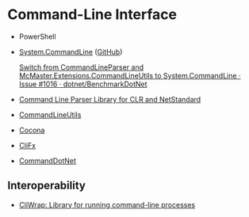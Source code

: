 # Command-Line Interface
- PowerShell
- [System.CommandLine](https://learn.microsoft.com/en-us/dotnet/standard/commandline/) ([GitHub](https://github.com/dotnet/command-line-api))

  [Switch from CommandLineParser and McMaster.Extensions.CommandLineUtils to System.CommandLine · Issue #1016 · dotnet/BenchmarkDotNet](https://github.com/dotnet/BenchmarkDotNet/issues/1016)
- [Command Line Parser Library for CLR and NetStandard](https://github.com/commandlineparser/commandline)
- [CommandLineUtils](https://github.com/natemcmaster/CommandLineUtils)
- [Cocona](https://github.com/mayuki/Cocona)
- [CliFx](https://github.com/Tyrrrz/CliFx)
- [CommandDotNet](https://github.com/bilal-fazlani/commanddotnet)

## Interoperability
- [CliWrap: Library for running command-line processes](https://github.com/Tyrrrz/CliWrap)